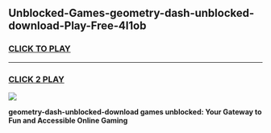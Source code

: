 
## Unblocked-Games-geometry-dash-unblocked-download-Play-Free-4l1ob
<h3>
<a href="https://premium76.site?title=geometry-dash-unblocked-download&ref=20M">CLICK TO PLAY</a></h3>
<hr>

<h3>
<a href="https://premium76.site?title=geometry-dash-unblocked-download&ref=20M">CLICK 2 PLAY</a>
  
</h3>

<a href="https://premium76.site?title=geometry-dash-unblocked-download&ref=19M"><img src="https://clearcache.store/games.png"></a>


**geometry-dash-unblocked-download games unblocked: Your Gateway to Fun and Accessible Online Gaming**
